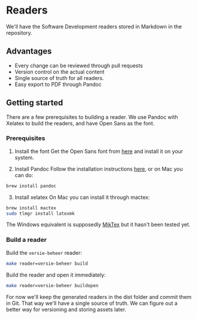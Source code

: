 # Readers
We'll have the Software Development readers stored in Markdown in the repository.

## Advantages
- Every change can be reviewed through pull requests
- Version control on the actual content
- Single source of truth for all readers.
- Easy export to PDF through Pandoc

## Getting started
There are a few prerequisites to building a reader. We use Pandoc with Xelatex to build the readers, and have Open Sans as the font.

### Prerequisites
1. Install the font
Get the Open Sans font from [here](https://fonts.google.com/specimen/Open+Sans) and install it on your system.

2. Install Pandoc
Follow the installation instructions [here](https://pandoc.org/installing.html), or on Mac you can do:
```bash
brew install pandoc
```

3. Install xelatex
On Mac you can install it through mactex:
```bash
brew install mactex
sudo tlmgr install latexmk
```

The Windows equivalent is supposedly [MikTex](https://miktex.org/download) but it hasn't been tested yet.

### Build a reader
Build the `versie-beheer` reader:
```bash
make reader=versie-beheer build
```

Build the reader and open it immediately:
```bash
make reader=versie-beheer buildopen
```

For now we'll keep the generated readers in the dist folder and commit them in Git. That way we'll have a single source of truth. We can figure out a better way for versioning and storing assets later.
